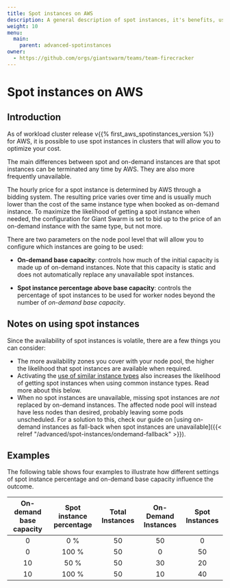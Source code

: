 ```yaml
---
title: Spot instances on AWS
description: A general description of spot instances, it's benefits, usage and differences from on-demand instance types.
weight: 10
menu:
  main:
    parent: advanced-spotinstances
owner:
  - https://github.com/orgs/giantswarm/teams/team-firecracker
---
```


# Spot instances on AWS

## Introduction

As of workload cluster release v{{% first_aws_spotinstances_version %}} for AWS, it is possible to use spot instances in clusters that will allow you to optimize your cost.

The main differences between spot and on-demand instances are that spot instances can be terminated any time by AWS. They are also more frequently unavailable.

The hourly price for a spot instance is determined by AWS through a bidding system. The resulting price varies over time and is usually much lower than the cost of the same instance type when booked as on-demand instance. To maximize the likelihood of getting a spot instance when needed, the configuration for Giant Swarm is set to bid up to the price of an on-demand instance with the same type, but not more.

There are two parameters on the node pool level that will allow you to configure which instances are going to be used:

- **On-demand base capacity**: controls how much of the initial capacity is made up of on-demand instances. Note that this capacity is static and does not automatically replace any unavailable spot instances.

- **Spot instance percentage above base capacity**: controls the percentage of spot instances to be used for worker nodes beyond the number of *on-demand base capacity*.

## Notes on using spot instances

Since the availability of spot instances is volatile, there are a few things you can consider:

- The more availability zones you cover with your node pool, the higher the likelihood that spot instances are available when required.
- Activating the [use of similar instance types](#similar-instance-types) also increases the likelihood of getting spot instances when using common instance types. Read more about this below.
- When no spot instances are unavailable, missing spot instances are _not_ replaced by on-demand instances. The affected node pool will instead have less nodes than desired, probably leaving some pods unscheduled. For a solution to this, check our guide on [using on-demand instances as fall-back when spot instances are unavailable]({{< relref "/advanced/spot-instances/ondemand-fallback" >}}).

## Examples

The following table shows four examples to illustrate how different settings of spot instance percentage and on-demand base capacity influence the outcome.

| On-demand base capacity | Spot instance percentage | Total Instances  | On-Demand Instances| Spot Instances
|:-:|:-:|:-:|:-:|:-:|
| 0 | 0 % | 50 | 50 | 0
| 0 | 100 % | 50 | 0 | 50
| 10 | 50 % | 50 | 30 | 20
| 10 | 100 % | 50 | 10 | 40
